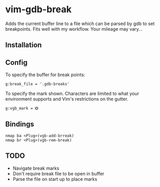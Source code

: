 # vim-gdb-break

Adds the current buffer line to a file which can be parsed by gdb to set breakpoints.  Fits well with my workflow. Your
mileage may vary...

## Installation


## Config

To specify the buffer for break points:

```vim
g:break_file = '.gdb-breaks'
```

To specify the mark shown.  Characters are limited to what your environment supports and Vim's restrictions on the
gutter.

```vim
g:vgb_mark = ❎
```

## Bindings

```vim
nmap ba <Plug>(vgb-add-brreak)
nmap br <Plug>(vgb-rem-break)
```

## TODO

* Navigate break marks
* Don't require break file to be open in buffer
* Parse the file on start up to place marks

